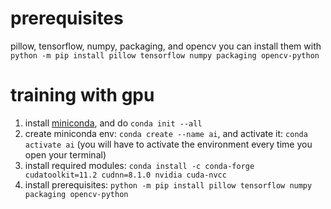 # prerequisites 
pillow, tensorflow, numpy, packaging, and opencv
you can install them with `python -m pip install pillow tensorflow numpy packaging opencv-python`

# training with gpu
1. install [miniconda](https://docs.conda.io/en/latest/miniconda.html), and do `conda init --all`
3. create miniconda env: `conda create --name ai`, and activate it: `conda activate ai` (you will have to activate the environment every time you open your terminal)
4. install required modules: `conda install -c conda-forge cudatoolkit=11.2 cudnn=8.1.0 nvidia cuda-nvcc`
5. install prerequisites: `python -m pip install pillow tensorflow numpy packaging opencv-python`  
